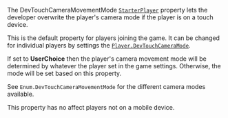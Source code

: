 The DevTouchCameraMovementMode [`StarterPlayer`](https://create.roblox.com/docs/reference/engine/classes/StarterPlayer) property lets the
developer overwrite the player's camera mode if the player is on a touch
device.

This is the default property for players joining the game. It can be
changed for individual players by settings the
[`Player.DevTouchCameraMode`](https://create.roblox.com/docs/reference/engine/classes/Player#DevTouchCameraMode).

If set to **UserChoice** then the player's camera movement mode will be
determined by whatever the player set in the game settings. Otherwise, the
mode will be set based on this property.

See `Enum.DevTouchCameraMovementMode` for the different camera modes
available.

This property has no affect players not on a mobile device.